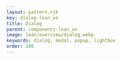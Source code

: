 ```yaml
---
layout: pattern.njk
key: dialog-lean_en
title: Dialog
parent: components-lean_en
image: lean/overview/dialog.webp
keywords: dialog, modal, popup, lightbox
order: 100
---
```

